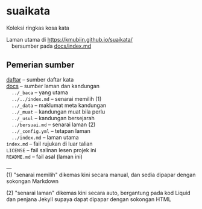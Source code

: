 # suaikata
Koleksi ringkas kosa kata

Laman utama di <https://kmubiin.github.io/suaikata/>  
&emsp;bersumber pada [docs/index.md](docs/index.md)

## Pemerian sumber

[daftar](daftar) &ndash; sumber daftar kata  
[docs](docs) &ndash; sumber laman dan kandungan  
&emsp;`../_baca` &ndash; yang utama  
&emsp;`../../index.md` &ndash; senarai memilih (1)  
&emsp;`../_data` &ndash; maklumat meta kandungan  
&emsp;`../_muat` &ndash; kandungan muat bila perlu  
&emsp;`../_usul` &ndash; kandungan bersejarah  
&emsp;`../bersuai.md` &ndash; senarai laman (2)  
&emsp;`../_config.yml` &ndash; tetapan laman  
&emsp;`../index.md` &ndash; laman utama  
`index.md` &ndash; fail rujukan di luar talian  
`LICENSE` &ndash; fail salinan lesen projek ini  
`README.md` &ndash; fail asal (laman ini)  

&mdash;  
(1) "senarai memilih" dikemas kini secara manual, dan
sedia dipapar dengan sokongan Markdown

(2) "senarai laman" dikemas kini secara auto, bergantung
pada kod Liquid dan penjana Jekyll supaya dapat dipapar
dengan sokongan HTML
